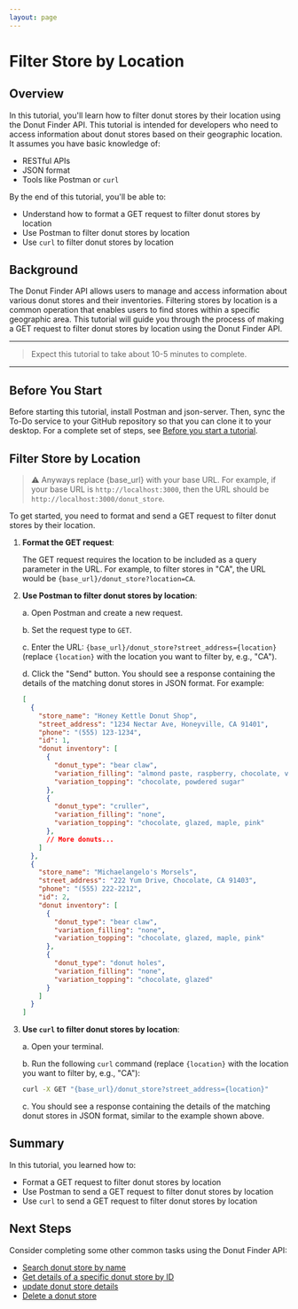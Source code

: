 ```yaml
---
layout: page
---
```


# Filter Store by Location

## Overview

In this tutorial, you'll learn how to filter donut stores by their location using the Donut Finder API. This tutorial is intended for developers who need to access information about donut stores based on their geographic location. It assumes you have basic knowledge of:

* RESTful APIs
* JSON format
* Tools like Postman or `curl`

By the end of this tutorial, you'll be able to:

* Understand how to format a GET request to filter donut stores by location
* Use Postman to filter donut stores by location
* Use `curl` to filter donut stores by location

## Background

The Donut Finder API allows users to manage and access information about various donut stores and their inventories. Filtering stores by location is a common operation that enables users to find stores within a specific geographic area. This tutorial will guide you through the process of making a GET request to filter donut stores by location using the Donut Finder API.

---
> Expect this tutorial to take about 10-5 minutes to complete.
---

## Before You Start 

Before starting this tutorial, install Postman and json-server. Then, sync the To-Do service to your GitHub repository so that you can clone it to your desktop. For a complete set of steps, see [Before you start a tutorial](../before-you-start-tutorial.md).

## Filter Store by Location

> ⚠️ Anyways replace {base_url} with your base URL. For example, if your base URL is `http://localhost:3000`, then the URL should be `http://localhost:3000/donut_store`.

To get started, you need to format and send a GET request to filter donut stores by their location.

1. **Format the GET request**:

    The GET request requires the location to be included as a query parameter in the URL. For example, to filter stores in "CA", the URL would be `{base_url}/donut_store?location=CA`.

2. **Use Postman to filter donut stores by location**:

    a. Open Postman and create a new request.

    b. Set the request type to `GET`.

    c. Enter the URL: `{base_url}/donut_store?street_address={location}` (replace `{location}` with the location you want to filter by, e.g., "CA").

    d. Click the "Send" button. You should see a response containing the details of the matching donut stores in JSON format. For example:

    ```json
    [
      {
        "store_name": "Honey Kettle Donut Shop",
        "street_address": "1234 Nectar Ave, Honeyville, CA 91401",
        "phone": "(555) 123-1234",
        "id": 1,
        "donut inventory": [
          {
            "donut_type": "bear claw",
            "variation_filling": "almond paste, raspberry, chocolate, vanilla cream",
            "variation_topping": "chocolate, powdered sugar"
          },
          {
            "donut_type": "cruller",
            "variation_filling": "none",
            "variation_topping": "chocolate, glazed, maple, pink"
          },
          // More donuts...
        ]
      },
      {
        "store_name": "Michaelangelo's Morsels",
        "street_address": "222 Yum Drive, Chocolate, CA 91403",
        "phone": "(555) 222-2212",
        "id": 2,
        "donut inventory": [
          {
            "donut_type": "bear claw",
            "variation_filling": "none",
            "variation_topping": "chocolate, glazed, maple, pink"
          },
          {
            "donut_type": "donut holes",
            "variation_filling": "none",
            "variation_topping": "chocolate, glazed"
          }
        ]
      }
    ]
    ```

3. **Use `curl` to filter donut stores by location**:

    a. Open your terminal.

    b. Run the following `curl` command (replace `{location}` with the location you want to filter by, e.g., "CA"):

    ```bash
    curl -X GET "{base_url}/donut_store?street_address={location}"
    ```

    c. You should see a response containing the details of the matching donut stores in JSON format, similar to the example shown above.

## Summary

In this tutorial, you learned how to:

* Format a GET request to filter donut stores by location
* Use Postman to send a GET request to filter donut stores by location
* Use `curl` to send a GET request to filter donut stores by location

## Next Steps

Consider completing some other common tasks using the Donut Finder API:

* [Search donut store by name](search-store-by-name.md)
* [Get details of a specific donut store by ID](get-donut-store-by-id.md)
* [update donut store details](update-a-store.md)
* [Delete a donut store](delete-store.md)
